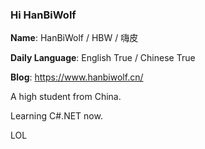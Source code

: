 ### Hi HanBiWolf

**Name**: HanBiWolf / HBW / 嗨皮

**Daily Language**: English True / Chinese True

**Blog**: https://www.hanbiwolf.cn/

A high student from China.

Learning C#.NET now.

LOL

